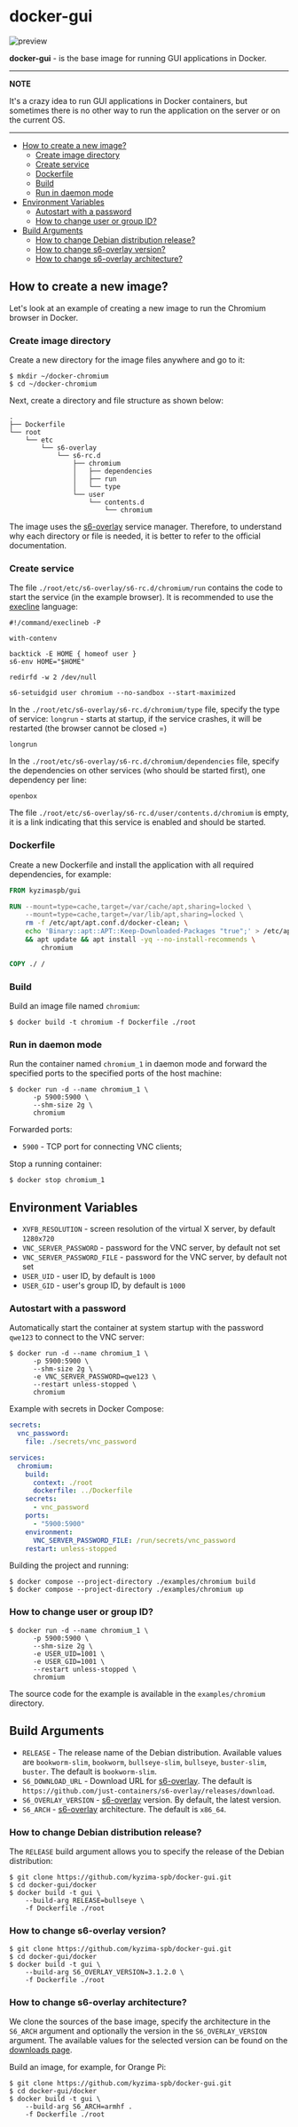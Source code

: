 # docker-gui

![preview](https://raw.githubusercontent.com/kyzima-spb/docker-gui/refs/heads/master/preview.png)

**docker-gui** - is the base image for running GUI applications in Docker.

---
**NOTE**

It's a crazy idea to run GUI applications in Docker containers,
but sometimes there is no other way to run the application on the server
or on the current OS.

---

- [How to create a new image?](#how-to-create-a-new-image)
  - [Create image directory](#create-image-directory)
  - [Create service](#create-service)
  - [Dockerfile](#dockerfile)
  - [Build](#build)
  - [Run in daemon mode](#run-in-daemon-mode)
- [Environment Variables](#environment-variables)
  - [Autostart with a password](#autostart-with-a-password)
  - [How to change user or group ID?](#how-to-change-user-or-group-id)
- [Build Arguments](#build-arguments)
  - [How to change Debian distribution release?](#how-to-change-debian-distribution-release)
  - [How to change s6-overlay version?](#how-to-change-s6-overlay-version)
  - [How to change s6-overlay architecture?](#how-to-change-s6-overlay-architecture)

## How to create a new image?

Let's look at an example of creating a new image to run the Chromium browser in Docker.

### Create image directory

Create a new directory for the image files anywhere and go to it:

```shell
$ mkdir ~/docker-chromium
$ cd ~/docker-chromium
```

Next, create a directory and file structure as shown below:

```
.
├── Dockerfile
└── root
    └── etc
        └── s6-overlay
            └── s6-rc.d
                ├── chromium
                │   ├── dependencies
                │   ├── run
                │   └── type
                └── user
                    └── contents.d
                        └── chromium
```

The image uses the [s6-overlay][1] service manager.
Therefore, to understand why each directory or file is needed,
it is better to refer to the official documentation.

### Create service

The file `./root/etc/s6-overlay/s6-rc.d/chromium/run`
contains the code to start the service (in the example browser).
It is recommended to use the [execline][2] language:

```shell
#!/command/execlineb -P

with-contenv

backtick -E HOME { homeof user }
s6-env HOME="$HOME"

redirfd -w 2 /dev/null

s6-setuidgid user chromium --no-sandbox --start-maximized
```

In the `./root/etc/s6-overlay/s6-rc.d/chromium/type` file,
specify the type of service: `longrun` - starts at startup, if the service crashes,
it will be restarted (the browser cannot be closed =)

```
longrun
```

In the `./root/etc/s6-overlay/s6-rc.d/chromium/dependencies` file,
specify the dependencies on other services (who should be started first),
one dependency per line:

```
openbox
```

The file `./root/etc/s6-overlay/s6-rc.d/user/contents.d/chromium` is empty,
it is a link indicating that this service is enabled and should be started.

### Dockerfile

Create a new Dockerfile and install the application
with all required dependencies, for example:

```dockerfile
FROM kyzimaspb/gui

RUN --mount=type=cache,target=/var/cache/apt,sharing=locked \
    --mount=type=cache,target=/var/lib/apt,sharing=locked \
    rm -f /etc/apt/apt.conf.d/docker-clean; \
    echo 'Binary::apt::APT::Keep-Downloaded-Packages "true";' > /etc/apt/apt.conf.d/keep-cache \
    && apt update && apt install -yq --no-install-recommends \
        chromium

COPY ./ /
```

### Build

Build an image file named `chromium`:

```shell
$ docker build -t chromium -f Dockerfile ./root
```

### Run in daemon mode

Run the container named `chromium_1` in daemon mode
and forward the specified ports
to the specified ports of the host machine:

```shell
$ docker run -d --name chromium_1 \
      -p 5900:5900 \
      --shm-size 2g \
      chromium
```

Forwarded ports:

* `5900` - TCP port for connecting VNC clients;

Stop a running container:

```shell
$ docker stop chromium_1
```

## Environment Variables

* `XVFB_RESOLUTION` - screen resolution of the virtual X server, by default `1280x720`
* `VNC_SERVER_PASSWORD` - password for the VNC server, by default not set
* `VNC_SERVER_PASSWORD_FILE` - password for the VNC server, by default not set
* `USER_UID` - user ID, by default is `1000`
* `USER_GID` - user's group ID, by default is `1000`

### Autostart with a password

Automatically start the container at system startup
with the password `qwe123` to connect to the VNC server:

```shell
$ docker run -d --name chromium_1 \
      -p 5900:5900 \
      --shm-size 2g \
      -e VNC_SERVER_PASSWORD=qwe123 \
      --restart unless-stopped \
      chromium
```

Example with secrets in Docker Compose:

```yml
secrets:
  vnc_password:
    file: ./secrets/vnc_password

services:
  chromium:
    build:
      context: ./root
      dockerfile: ../Dockerfile
    secrets:
      - vnc_password
    ports:
      - "5900:5900"
    environment:
      VNC_SERVER_PASSWORD_FILE: /run/secrets/vnc_password
    restart: unless-stopped
```

Building the project and running:

```shell
$ docker compose --project-directory ./examples/chromium build
$ docker compose --project-directory ./examples/chromium up
```

### How to change user or group ID?

```shell
$ docker run -d --name chromium_1 \
      -p 5900:5900 \
      --shm-size 2g \
      -e USER_UID=1001 \
      -e USER_GID=1001 \
      --restart unless-stopped \
      chromium
```

The source code for the example is available in the `examples/chromium` directory.


## Build Arguments

* `RELEASE` - The release name of the Debian distribution.
  Available values are `bookworm-slim`, `bookworm`, `bullseye-slim`, `bullseye`,
  `buster-slim`, `buster`.
  The default is `bookworm-slim`.
* `S6_DOWNLOAD_URL` - Download URL for [s6-overlay][1].
  The default is `https://github.com/just-containers/s6-overlay/releases/download`.
* `S6_OVERLAY_VERSION` - [s6-overlay][1] version.
  By default, the latest version.
* `S6_ARCH` - [s6-overlay][1] architecture.
  The default is `x86_64`.

### How to change Debian distribution release?

The `RELEASE` build argument allows you to specify the release of the Debian distribution:

```shell
$ git clone https://github.com/kyzima-spb/docker-gui.git
$ cd docker-gui/docker
$ docker build -t gui \
    --build-arg RELEASE=bullseye \
    -f Dockerfile ./root
```

### How to change s6-overlay version?

```shell
$ git clone https://github.com/kyzima-spb/docker-gui.git
$ cd docker-gui/docker
$ docker build -t gui \
    --build-arg S6_OVERLAY_VERSION=3.1.2.0 \
    -f Dockerfile ./root
```

### How to change s6-overlay architecture?

We clone the sources of the base image,
specify the architecture in the `S6_ARCH` argument
and optionally the version in the `S6_OVERLAY_VERSION` argument.
The available values for the selected version can be found on the [downloads page][3].

Build an image, for example, for Orange Pi:

```shell
$ git clone https://github.com/kyzima-spb/docker-gui.git
$ cd docker-gui/docker
$ docker build -t gui \
    --build-arg S6_ARCH=armhf .
    -f Dockerfile ./root
```

[1]: <https://github.com/just-containers/s6-overlay> "s6-overlay"
[2]: <https://skarnet.org/software/execline/> "execline"
[3]: <https://github.com/just-containers/s6-overlay/releases> "releases"
